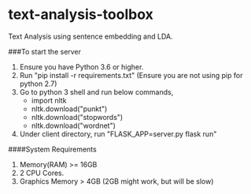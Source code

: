# text-analysis-toolbox
Text Analysis using sentence embedding and LDA.

###To start the server

1. Ensure you have Python 3.6 or higher.
2. Run "pip install -r requirements.txt"    (Ensure you are not using pip for python 2.7)
3. Go to python 3 shell and run below commands,
    - import nltk
    - nltk.download("punkt")
    - nltk.download("stopwords")
    - nltk.download("wordnet")
4. Under client directory, run "FLASK_APP=server.py flask run"

####System Requirements
1. Memory(RAM) >= 16GB 
2. 2 CPU Cores.
3. Graphics Memory > 4GB   (2GB might work, but will be slow)
